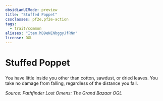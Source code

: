 ```yaml
---
obsidianUIMode: preview
title: "Stuffed Poppet"
cssclasses: pf2e,pf2e-action
tags:
  - trait/common
aliases: "Item.hB9eNENbggyJfRNn"
license: OGL
---
```

# Stuffed Poppet

### 






You have little inside you other than cotton, sawdust, or dried leaves. You take no damage from falling, regardless of the distance you fall.

*Source: Pathfinder Lost Omens: The Grand Bazaar*
*OGL*
